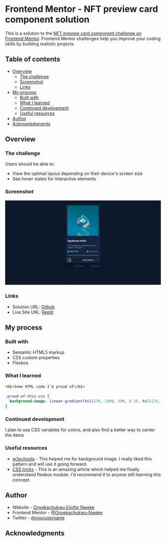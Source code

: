# Frontend Mentor - NFT preview card component solution

This is a solution to the [NFT preview card component challenge on Frontend Mentor](https://www.frontendmentor.io/challenges/nft-preview-card-component-SbdUL_w0U). Frontend Mentor challenges help you improve your coding skills by building realistic projects. 

## Table of contents

- [Overview](#overview)
  - [The challenge](#the-challenge)
  - [Screenshot](#screenshot)
  - [Links](#links)
- [My process](#my-process)
  - [Built with](#built-with)
  - [What I learned](#what-i-learned)
  - [Continued development](#continued-development)
  - [Useful resources](#useful-resources)
- [Author](#author)
- [Acknowledgments](#acknowledgments)

## Overview

### The challenge

Users should be able to:

- View the optimal layout depending on their device's screen size
- See hover states for interactive elements

### Screenshot

![./images/screenshot.png](./images/screenshot.png)

### Links

- Solution URL: [Github](https://github.com/Onyekachukwu-Nweke/NFT-CARD)
- Live Site URL: [Replit](https://nft-card.onyekachukwunwe.repl.co/)

## My process

### Built with

- Semantic HTML5 markup
- CSS custom properties
- Flexbox

### What I learned

```html
<h1>Some HTML code I'm proud of</h1>
```
```css
.proud-of-this-css {
  background-image: linear-gradient(hsl(178, 100%, 50%, 0.3), hsl(178, 100%, 50%, 0.3)), url('./images/icon-view.svg') , url('./images/image-equilibrium.jpg');
}
```
### Continued development
I plan to use CSS variables for colors, and also find a better way to center the items

### Useful resources

- [w3schools](https://www.w3schools.com) - This helped me for background image. I really liked this pattern and will use it going forward.
- [CSS tricks](https://www.example.com) - This is an amazing article which helped me finally understand flexbox module. I'd recommend it to anyone still learning this concept.

## Author

- Website - [Onyekachukwu Ejiofor Nweke](https://github.com/Onyekachukwu-Nweke)
- Frontend Mentor - [@Onyekachukwu-Nweke](https://www.frontendmentor.io/profile/Onyekachukwu-Nweke)
- Twitter - [@yourusername](https://www.twitter.com/yourusername)

## Acknowledgments
